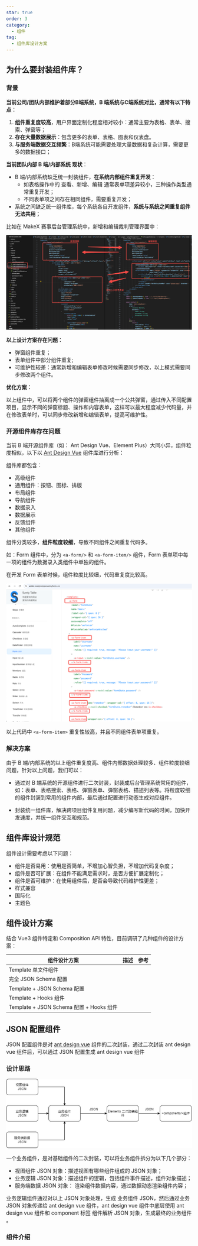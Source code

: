 ```yaml
---
star: true
order: 3
category:
  - 组件
tag:
  - 组件库设计方案
---
```



## 为什么要封装组件库？

### 背景

**当前公司/团队内部维护着部分B端系统，B 端系统与C端系统对比，通常有以下特点**：

1. **组件重复度较高**，用户界面定制化程度相对较小：通常主要为表格、表单、搜索、弹窗等；
2. **存在大量数据展示**：包含更多的表单、表格、图表和仪表盘。
3. **与服务端数据交互频繁**：B端系统可能需要处理大量数据和复杂计算，需要更多的数据接口；



**当前团队内部 B 端/内部系统 现状**：

* B 端/内部系统缺乏统一封装组件，**在系统内部组件重复开发**：
  * 如表格操作中的 查看、新增、编辑 通常表单项差异较小，三种操作类型通常重复开发；
  * 不同表单项之间存在相同组件，需要重复开发；
* 系统之间缺乏统一组件库，每个系统各自开发组件，**系统与系统之间重复组件无法共用**；

比如在 MakeX 赛事后台管理系统中，新增和编辑裁判管理界面中：

![image-20241029111248579](../images/image-20241029111248579.png)

**以上设计方案存在问题**：

* 弹窗组件重复；
* 表单组件中部分组件重复;
* 可维护性较差：通常新增和编辑表单修改时候需要同步修改，以上模式需要同步修改两个组件。

**优化方案：**

以上组件中，可以将两个组件的弹窗组件抽离成一个公共弹窗，通过传入不同配置项目，显示不同的弹窗标题、操作和内容表单，这样可以最大程度减少代码量，并在修改表单时，可以同步修改新增和编辑表单，提高可维护性。



### 开源组件库存在问题

当前 B 端开源组件库（如： Ant Design Vue、Element Plus）大同小异，组件粒度相似，以下以 [ Ant Design Vue](https://www.antdv.com/components/overview)  组件库进行分析：

组件库都包含：

* 高级组件
* 通用组件：按钮、图标、排版
* 布局组件
* 导航组件
* 数据录入
* 数据展示
* 反馈组件
* 其他组件

组件分类较多，**组件粒度较细**，导致不同组件之间重复代码多。

如：Form 组件中，分为 `<a-form/>` 和 `<a-form-item/>` 组件，Form 表单项中每一项的组件为数据录入类组件中单独的组件。

在开发 Form 表单时候，组件粒度比较细，代码重复度比较高。

![image-20241029134416115](../images/image-20241029134416115.png)

以上代码中 `<a-form-item>` 重复性较高，并且不同组件表单项重复。



### 解决方案

由于 B 端/内部系统的以上组件重复度高、组件内部数据处理较多、组件粒度较细问题，针对以上问题，我们可以：

* 通过对 B 端系统的开源组件进行二次封装，封装成后台管理系统常用的组件，如：表单、表格搜索、表格、弹窗表单、弹窗表格、描述列表等。将粒度较细的组件封装到常用的组件内部，最后通过配置进行动态生成对应组件。

* 封装统一组件库，解决跨项目组件复用问题，减少编写新代码的时间，加快开发速度，并统一组件交互和规范。



## 组件库设计规范

组件设计需要考虑以下问题：

* 组件是否易用：使用是否简单，不增加心智负担，不增加代码复杂度；
* 组件是否可扩展：在组件不能满足需求时，是否方便扩展定制化；
* 组件是否可维护：在使用组件后，是否会导致代码维护性更差；
* 样式兼容
* 国际化
* 主题色



## 组件设计方案

结合 Vue3 组件特定和 Composition API 特性，目前调研了几种组件的设计方案：

| 组件设计方案                             | 描述 | 参考 |
| ---------------------------------------- | ---- | ---- |
| Template 单文件组件                      |      |      |
| 完全 JSON Schema 配置                    |      |      |
| Template + JSON Schema 配置              |      |      |
| Template + Hooks 组件                    |      |      |
| Template + JSON Schema 配置 + Hooks 组件 |      |      |



## JSON 配置组件

JSON 配置组件是对 [ant design vue](https://www.antdv.com/components/form-cn) 组件的二次封装，通过二次封装 ant design vue  组件后，可以通过 JSON 配置生成 ant design vue 组件

### **设计思路**

![JSON组件](../images/JSON组件.png)

一个业务组件，是对基础组件的二次封装，可以将业务组件拆分为以下几个部分：

* 视图组件 JSON 对象：描述视图有哪些组件组成的 JSON 对象；
* 业务逻辑 JSON 对象：描述组件的逻辑，包括组件事件描述，组件对象描述；
* 服务端数据 JSON 对象： 渲染组件数据内容，通过数据动态渲染组件内容；

业务逻辑组件通过对以上 JSON 对象处理，生成 业务组件 JSON，然后通过业务 JSON 对象传递给 ant design vue 组件，ant design vue 组件中底层使用 ant design vue 组件和 component 标签 组件解析 JSON 对象，生成最终的业务组件 。

### 组件介绍








